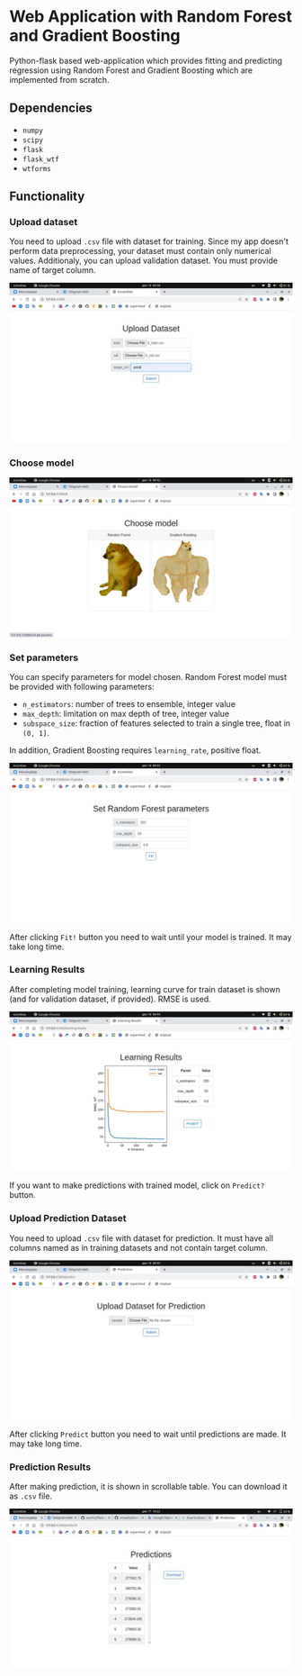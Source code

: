 # Web Application with Random Forest and Gradient Boosting

Python-flask based web-application which provides fitting and predicting regression using Random Forest and Gradient Boosting which are implemented from scratch.

## Dependencies

- `numpy`
- `scipy`
- `flask`
- `flask_wtf`
- `wtforms`

## Functionality

### Upload dataset

You need to upload `.csv` file with dataset for training. Since my app doesn't perform data preprocessing, your dataset must contain only numerical values. Additionaly, you can upload validation dataset. You must provide name of target column.

![p1](https://github.com/voorhs/flask-ensembles/blob/dev/src/app-demo/p1.jpg?raw=true)

### Choose model

![p2](https://github.com/voorhs/flask-ensembles/blob/dev/src/app-demo/p2.jpg?raw=true)

### Set parameters

You can specify parameters for model chosen. Random Forest model must be provided with following parameters:

- `n_estimators`: number of trees to ensemble, integer value
- `max_depth`: limitation on max depth of tree, integer value
- `subspace_size`: fraction of features selected to train a single tree, float in `(0, 1]`.

In addition, Gradient Boosting requires `learning_rate`, positive float.

![page3](src/app-demo/p3.jpg)

After clicking `Fit!` button you need to wait until your model is trained. It may take long time.

### Learning Results

After completing model training, learning curve for train dataset is shown (and for validation dataset, if provided). RMSE is used. 

![page4](src/app-demo/p4.jpg)

If you want to make predictions with trained model, click on `Predict?` button.

### Upload Prediction Dataset

You need to upload `.csv` file with dataset for prediction. It must have all columns named as in training datasets and not contain target column.

![page5](src/app-demo/p5.jpg)

After clicking `Predict` button you need to wait until predictions are made. It may take long time.

### Prediction Results

After making prediction, it is shown in scrollable table. You can download it as `.csv` file.

![page6](src/app-demo/p6.jpg)